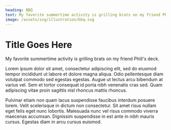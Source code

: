 ```yaml
---
heading: BBQ
text: My favorite summertime activity is grilling brats on my friend Phill's deck.
image: /assets/svg/illustration/bbq.svg
---
```

# Title Goes Here

My favorite summertime activity is grilling brats on my friend Phill's deck.

Lorem ipsum dolor sit amet, consectetur adipiscing elit, sed do eiusmod tempor incididunt ut labore et dolore magna aliqua. Odio pellentesque diam volutpat commodo sed egestas egestas. Augue ut lectus arcu bibendum at varius vel. Sem et tortor consequat id porta nibh venenatis cras sed. Quam adipiscing vitae proin sagittis nisl rhoncus mattis rhoncus. 

Pulvinar etiam non quam lacus suspendisse faucibus interdum posuere lorem. Velit scelerisque in dictum non consectetur. Sit amet risus nullam eget felis eget nunc lobortis. Malesuada nunc vel risus commodo viverra maecenas accumsan. Dignissim suspendisse in est ante in nibh mauris cursus. Egestas diam in arcu cursus euismod.